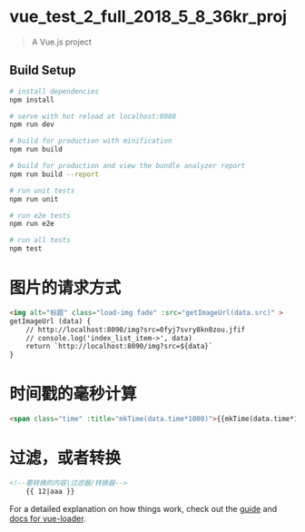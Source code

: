 # vue_test_2_full_2018_5_8_36kr_proj

> A Vue.js project

## Build Setup

``` bash
# install dependencies
npm install

# serve with hot reload at localhost:8080
npm run dev

# build for production with minification
npm run build

# build for production and view the bundle analyzer report
npm run build --report

# run unit tests
npm run unit

# run e2e tests
npm run e2e

# run all tests
npm test
```

# 图片的请求方式
```html
<img alt="标题" class="load-img fade" :src="getImageUrl(data.src)" >
getImageUrl (data) {
    // http://localhost:8090/img?src=0fyj7svry8kn0zou.jfif
    // console.log('index_list_item->', data)
    return `http://localhost:8090/img?src=${data}`
}
```

# 时间戳的毫秒计算
```html
<span class="time" :title="mkTime(data.time*1000)">{{mkTime(data.time*1000)}}</span>
```

# 过滤，或者转换
```html
<!--要转换的内容|过滤器/转换器-->
    {{ 12|aaa }}
```

For a detailed explanation on how things work, check out the [guide](http://vuejs-templates.github.io/webpack/) and [docs for vue-loader](http://vuejs.github.io/vue-loader).
